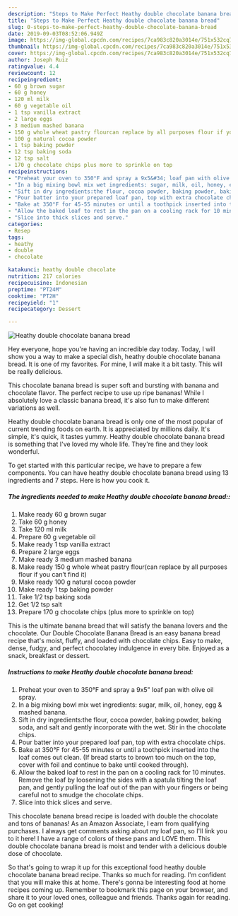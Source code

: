 ```yaml
---
description: "Steps to Make Perfect Heathy double chocolate banana bread"
title: "Steps to Make Perfect Heathy double chocolate banana bread"
slug: 0-steps-to-make-perfect-heathy-double-chocolate-banana-bread
date: 2019-09-03T08:52:06.949Z
image: https://img-global.cpcdn.com/recipes/7ca983c820a3014e/751x532cq70/heathy-double-chocolate-banana-bread-recipe-main-photo.jpg
thumbnail: https://img-global.cpcdn.com/recipes/7ca983c820a3014e/751x532cq70/heathy-double-chocolate-banana-bread-recipe-main-photo.jpg
cover: https://img-global.cpcdn.com/recipes/7ca983c820a3014e/751x532cq70/heathy-double-chocolate-banana-bread-recipe-main-photo.jpg
author: Joseph Ruiz
ratingvalue: 4.4
reviewcount: 12
recipeingredient:
- 60 g brown sugar
- 60 g honey
- 120 ml milk
- 60 g vegetable oil
- 1 tsp vanilla extract
- 2 large eggs
- 3 medium mashed banana
- 150 g whole wheat pastry flourcan replace by all purposes flour if you cant find it
- 100 g natural cocoa powder
- 1 tsp baking powder
- 12 tsp baking soda
- 12 tsp salt
- 170 g chocolate chips plus more to sprinkle on top
recipeinstructions:
- "Preheat your oven to 350°F and spray a 9x5&#34; loaf pan with olive oil spray."
- "In a big mixing bowl mix wet ingredients: sugar, milk, oil, honey, egg &amp; mashed banana."
- "Sift in dry ingredients:the flour, cocoa powder, baking powder, baking soda, and salt and gently incorporate with the wet. Stir in the chocolate chips."
- "Pour batter into your prepared loaf pan, top with extra chocolate chips."
- "Bake at 350°F for 45-55 minutes or until a toothpick inserted into the loaf comes out clean. (If bread starts to brown too much on the top, cover with foil and continue to bake until cooked through)."
- "Allow the baked loaf to rest in the pan on a cooling rack for 10 minutes. Remove the loaf by loosening the sides with a spatula tilting the loaf pan, and gently pulling the loaf out of the pan with your fingers or being careful not to smudge the chocolate chips."
- "Slice into thick slices and serve."
categories:
- Resep
tags:
- heathy
- double
- chocolate

katakunci: heathy double chocolate
nutrition: 217 calories
recipecuisine: Indonesian
preptime: "PT24M"
cooktime: "PT2H"
recipeyield: "1"
recipecategory: Dessert

---
```



![Heathy double chocolate banana bread](https://img-global.cpcdn.com/recipes/7ca983c820a3014e/751x532cq70/heathy-double-chocolate-banana-bread-recipe-main-photo.jpg)

Hey everyone, hope you're having an incredible day today. Today, I will show you a way to make a special dish, heathy double chocolate banana bread. It is one of my favorites. For mine, I will make it a bit tasty. This will be really delicious.

This chocolate banana bread is super soft and bursting with banana and chocolate flavor. The perfect recipe to use up ripe bananas! While I absolutely love a classic banana bread, it&#39;s also fun to make different variations as well.

Heathy double chocolate banana bread is only one of the most popular of current trending foods on earth. It is appreciated by millions daily. It's simple, it's quick, it tastes yummy. Heathy double chocolate banana bread is something that I've loved my whole life. They're fine and they look wonderful.


To get started with this particular recipe, we have to prepare a few components. You can have heathy double chocolate banana bread using 13 ingredients and 7 steps. Here is how you cook it.

##### The ingredients needed to make Heathy double chocolate banana bread::

1. Make ready 60 g brown sugar
1. Take 60 g honey
1. Take 120 ml milk
1. Prepare 60 g vegetable oil
1. Make ready 1 tsp vanilla extract
1. Prepare 2 large eggs
1. Make ready 3 medium mashed banana
1. Make ready 150 g whole wheat pastry flour(can replace by all purposes flour if you can’t find it)
1. Make ready 100 g natural cocoa powder
1. Make ready 1 tsp baking powder
1. Take 1/2 tsp baking soda
1. Get 1/2 tsp salt
1. Prepare 170 g chocolate chips (plus more to sprinkle on top)


This is the ultimate banana bread that will satisfy the banana lovers and the chocolate. Our Double Chocolate Banana Bread is an easy banana bread recipe that&#39;s moist, fluffy, and loaded with chocolate chips. Easy to make, dense, fudgy, and perfect chocolatey indulgence in every bite. Enjoyed as a snack, breakfast or dessert. 

##### Instructions to make Heathy double chocolate banana bread:

1. Preheat your oven to 350°F and spray a 9x5&#34; loaf pan with olive oil spray.
1. In a big mixing bowl mix wet ingredients: sugar, milk, oil, honey, egg &amp; mashed banana.
1. Sift in dry ingredients:the flour, cocoa powder, baking powder, baking soda, and salt and gently incorporate with the wet. Stir in the chocolate chips.
1. Pour batter into your prepared loaf pan, top with extra chocolate chips.
1. Bake at 350°F for 45-55 minutes or until a toothpick inserted into the loaf comes out clean. (If bread starts to brown too much on the top, cover with foil and continue to bake until cooked through).
1. Allow the baked loaf to rest in the pan on a cooling rack for 10 minutes. Remove the loaf by loosening the sides with a spatula tilting the loaf pan, and gently pulling the loaf out of the pan with your fingers or being careful not to smudge the chocolate chips.
1. Slice into thick slices and serve.


This chocolate banana bread recipe is loaded with double the chocolate and tons of bananas! As an Amazon Associate, I earn from qualifying purchases. I always get comments asking about my loaf pan, so I&#39;ll link you to it here! I have a range of colors of these pans and LOVE them. This double chocolate banana bread is moist and tender with a delicious double dose of chocolate. 

So that's going to wrap it up for this exceptional food heathy double chocolate banana bread recipe. Thanks so much for reading. I'm confident that you will make this at home. There's gonna be interesting food at home recipes coming up. Remember to bookmark this page on your browser, and share it to your loved ones, colleague and friends. Thanks again for reading. Go on get cooking!
